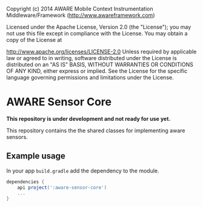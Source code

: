 Copyright (c) 2014 AWARE Mobile Context Instrumentation Middleware/Framework (http://www.awareframework.com)

Licensed under the Apache License, Version 2.0 (the "License"); you may not use this file except in compliance with the License. You may obtain a copy of the License at

http://www.apache.org/licenses/LICENSE-2.0
Unless required by applicable law or agreed to in writing, software distributed under the License is distributed on an "AS IS" BASIS, WITHOUT WARRANTIES OR CONDITIONS OF ANY KIND, either express or implied. See the License for the specific language governing permissions and limitations under the License.

# AWARE Sensor Core

**This repository is under development and not ready for use yet.**

This repository contains the the shared classes for implementing aware sensors. 

## Example usage

In your app `build.gradle` add the dependency to the module.

```gradle
dependencies {
    api project(':aware-sensor-core')
    ...
}
```